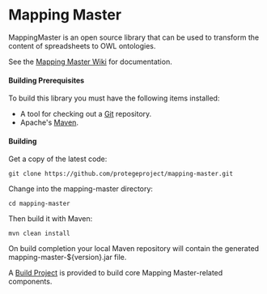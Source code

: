 Mapping Master
==============

MappingMaster is an open source library that can be used to transform the content of spreadsheets to OWL ontologies. 

See the [Mapping Master Wiki](https://github.com/protegeproject/mapping-master/wiki) for documentation.

#### Building Prerequisites

To build this library you must have the following items installed:

+ A tool for checking out a [Git](http://git-scm.com/) repository.
+ Apache's [Maven](http://maven.apache.org/index.html).

#### Building

Get a copy of the latest code:

    git clone https://github.com/protegeproject/mapping-master.git 

Change into the mapping-master directory:

    cd mapping-master

Then build it with Maven:

    mvn clean install

On build completion your local Maven repository will contain the generated mapping-master-${version}.jar file.

A [Build Project](https://github.com/protegeproject/mapping-master-project) is provided to build core Mapping Master-related components.
